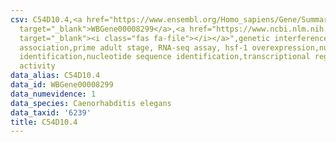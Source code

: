 ```yaml
---
csv: C54D10.4,<a href="https://www.ensembl.org/Homo_sapiens/Gene/Summary?db=core;g=WBGene00008299"
  target="_blank">WBGene00008299</a>,<a href="https://www.ncbi.nlm.nih.gov/pubmed/30894454"
  target="_blank"><i class="fas fa-file"></i></a>",genetic interference,functional
  association,prime adult stage, RNA-seq assay, hsf-1 overexpression,nucleotide sequence
  identification,nucleotide sequence identification,transcriptional regulation,up-regulates
  activity
data_alias: C54D10.4
data_id: WBGene00008299
data_numevidence: 1
data_species: Caenorhabditis elegans
data_taxid: '6239'
title: C54D10.4
---
```

